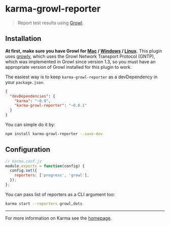 # karma-growl-reporter

> Report test results using [Growl](http://growl.info/).

## Installation

**At first, make sure you have Growl for [Mac][1] / [Windows][2] / [Linux][3].**
This plugin uses [growly](https://github.com/theabraham/growly), which uses the Growl Network Transport Protocol (GNTP), which was implemented in Growl since version 1.3, so you must have an appropriate version of Growl installed for this plugin to work.

The easiest way is to keep `karma-growl-reporter` as a devDependency in your `package.json`.
```json
{
  "devDependencies": {
    "karma": "~0.9",
    "karma-growl-reporter": "~0.0.1"
  }
}
```

You can simple do it by:
```bash
npm install karma-growl-reporter --save-dev
```

### 

## Configuration
```js
// karma.conf.js
module.exports = function(config) {
  config.set({
    reporters: ['progress', 'growl'],
  });
};
```

You can pass list of reporters as a CLI argument too:
```bash
karma start --reporters growl,dots
```

----

For more information on Karma see the [homepage].


[homepage]: http://karma-runner.github.com
[1]: http://growl.info/
[2]: http://www.growlforwindows.com/
[3]: http://karmanebula.com/technically-borked/2012/1/1/install-growl-for-linux-and-gntp-send-on-ubuntu-1110.html

